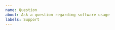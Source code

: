```yaml
---
name: Question
about: Ask a question regarding software usage
labels: Support
---
```


<!-- Write your question here. -->
